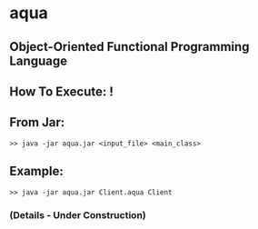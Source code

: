# aqua

## Object-Oriented Functional Programming Language

## How To Execute: !

## From Jar:
	>> java -jar aqua.jar <input_file> <main_class>
  
## Example:
	>> java -jar aqua.jar Client.aqua Client
  
### (Details - Under Construction)
